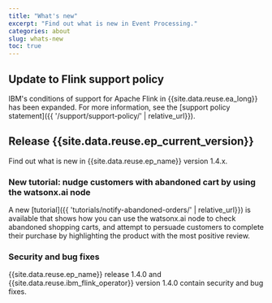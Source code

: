 ```yaml
---
title: "What's new"
excerpt: "Find out what is new in Event Processing."
categories: about
slug: whats-new
toc: true
---
```


## Update to Flink support policy

IBM's conditions of support for Apache Flink in {{site.data.reuse.ea_long}} has been expanded. For more information, see the [support policy statement]({{ '/support/support-policy/' | relative_url}}).

## Release {{site.data.reuse.ep_current_version}}

Find out what is new in {{site.data.reuse.ep_name}} version 1.4.x.


### New tutorial: nudge customers with abandoned cart by using the watsonx.ai node

A new [tutorial]({{ 'tutorials/notify-abandoned-orders/' | relative_url}}) is available that shows how you can use the watsonx.ai node to check abandoned shopping carts, and attempt to persuade customers to complete their purchase by highlighting the product with the most positive review.


### Security and bug fixes

{{site.data.reuse.ep_name}} release 1.4.0 and {{site.data.reuse.ibm_flink_operator}} version 1.4.0 contain security and bug fixes.

